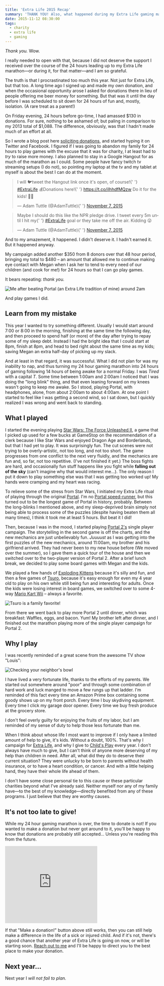```yaml
---
title: 'Extra Life 2015 Recap'
summary: 'THANK YOU! Also, what happened during my Extra Life gaming marathon.'
date: 2015-11-12 08:30:00
tags:
  - charity
  - extra life
  - gaming
---
```


_Thank you._ Wow.

I really needed to open with that, because I did not deserve the support I received over the course of the 24 hours leading up to my Extra Life marathon&mdash;or during it, for that matter&mdash;and I am so grateful.

The truth is that I procrastinated too much this year. Not just for Extra Life, but that too. A long time ago I signed up and made my own donation, and when the occasional opportunity arose I asked for donations there in lieu of people offering me beer money for something. But that was it until the day before I was scheduled to sit down for 24 hours of fun and, mostly, isolation. (A rare treat as a parent!)

On Friday evening, 24 hours before go-time, I had amassed $130 in donations. For sure, nothing to be ashamed of; but paling in comparison to my 2013 total of $1,088. The difference, obviously, was that I hadn't made much of an effort at all.

So I wrote a blog post here [soliciting donations][1], and started hyping it on Twitter and Facebook. I figured if I was going to abandon my family for 24 hours to play games with the excuse that it was for charity, I at least had to _try_ to raise more money. I also planned to stay in a Google Hangout for as much of the marathon as I could. Some people have fancy twitch tv streaming setups (I do not), so pointing my laptop at the tv and my tablet at myself is about the best I can do at the moment.

<blockquote class="twitter-tweet" lang="en">
	<p lang="en" dir="ltr">
		I will 🐦tweet the Hangout link once it&#39;s open, of course!{' '}
		<a href="https://twitter.com/hashtag/ExtraLife?src=hash">#ExtraLife</a>
		&#10;&#10;💰Donations here!{' '}
		<a href="https://t.co/ilhhdfMQzw">https://t.co/ilhhdfMQzw</a>&#10;&#10;Do it
		for the kids! 👶👼
	</p>
	&mdash; Adam Tuttle (@AdamTuttle){' '}
	<a href="https://twitter.com/AdamTuttle/status/663117733807034368">
		November 7, 2015
	</a>
</blockquote>

<blockquote class="twitter-tweet" lang="en">
	<p lang="en" dir="ltr">
		Maybe I should do this like the NPR pledge drive.&#10;&#10;I tweet every 5m
		until I hit my{' '}
		<a href="https://twitter.com/hashtag/ExtraLife?src=hash">#ExtraLife</a> goal
		or they take me off the air.&#10;&#10;Kidding 😜
	</p>
	&mdash; Adam Tuttle (@AdamTuttle){' '}
	<a href="https://twitter.com/AdamTuttle/status/663122737343238145">
		November 7, 2015
	</a>
</blockquote>

And to my amazement, it happened. I didn't deserve it. I hadn't earned it. But it happened anyway.

My campaign added another $350 from 8 donors over that 48 hour period, bringing my total to $480 &ndash; an amount that allowed me to continue making eye contact with Megan when I ask her to tend to every need of our children (and cook for me!) for 24 hours so that I can go play games.

It bears repeating: _thank you._

![Me after beating Portal (an Extra Life tradition of mine) around 2am](/img/2015/posts/2015/the-cake-is-a-lie.png)

And play games I did.

## Learn from my mistake

This year I wanted to try something different. Usually I would start around 7:00 or 8:00 in the morning, finishing at the same time the following day, and then proceed to spend half (or more) of the day after trying to repay some of my sleep debt. Instead I had the bright idea that I could start at 8pm, finish at 8pm, and head to bed right about the same time as my kids; saving Megan an extra half-day of picking up my slack.

And at least in that regard, it was successful. What I did not plan for was my inability to nap, and thus turning my 24 hour gaming marathon into 24 hours of gaming following 14 hours of being awake for a normal Friday. I was _Tired_ with a capital _T_. Some time between 1:00am and 2:00am I noticed that I was doing the "long blink" thing, and that even leaning forward on my knees wasn't going to keep me awake. So I stood, playing Portal, with headphones, alone, from about 2:00am to about 4:00am. At one point I started to feel like I was getting a second wind, so I sat down, but I quickly realized I was wrong and went back to standing.

## What I played

I started the evening playing <a target="_blank" href="https://www.amazon.com/s/ref=as_li_ss_tl?_encoding=UTF8&camp=1789&creative=390957&field-keywords=star%20wars%20force%20unleashed%20ii&linkCode=ur2&rh=n%3A468642%2Ck%3Astar%20wars%20force%20unleashed%20ii&tag=tuttl-20&url=search-alias%3Dvideogames&linkId=FWUI56KFJBDQBRKV">Star Wars: The Force Unleashed II</a>, a game that I picked up used for a few bucks at GameStop on the recommendation of a clerk because I like Star Wars and enjoyed Dragon Age and Borderlands, but that I had yet to play. It was surprisingly fun. The cut scenes were not trying to be overly-artistic, not too long, and not too short. The game progresses from one conflict to the next very fluidly, and the mechanics are fun and, so far, not too repetitive. (I've not finished it yet.) The boss fights are hard, and occasionally fun stuff happens like you fight while **falling out of the sky** (can't imagine why that would interest me...). The only reason I put it down to play something else was that I was getting too worked up! My hands were cramping and my heart was racing.

To relieve some of the stress from Star Wars, I initiated my Extra Life ritual of playing through the original <a target="_blank" href="https://www.amazon.com/s/ref=as_li_ss_tl?_encoding=UTF8&camp=1789&creative=390957&field-keywords=orange%20box&linkCode=ur2&rh=n%3A468642%2Ck%3Aorange%20box&sprefix=orange%20box%2Cvideogames%2C139&tag=tuttl-20&url=search-alias%3Dvideogames&linkId=YQUNEQHFNZRORCRU">Portal</a>. I'm no [Portal speed-runner][2], but this turned out to be the longest game of Portal in history, probably. Between the long-blinks I mentioned above, and my sleep-deprived brain simply not being able to process some of the puzzles (despite having beaten them all many times), I think it took me at least 5 hours. But beat it I did!

Then, because I was in the mood, I started playing <a target="_blank" href="https://www.amazon.com/s/ref=as_li_ss_tl?_encoding=UTF8&camp=1789&creative=390957&field-keywords=portal%202&linkCode=ur2&rh=n%3A468642%2Ck%3Aportal%202&sprefix=portal%202%2Cvideogames%2C128&tag=tuttl-20&url=search-alias%3Dvideogames&linkId=MEY2DSX5JJ63EBGA">Portal 2's</a> single player campaign. The storytelling in the second game is off the charts, and the new mechanics are just unbelievably fun. _Juuuust_ as I was getting into the first puzzles of the new mechanics, around 11:00am, my brother and his girlfriend arrived. They had never been to my new house before (We moved over the summer), so I gave them a quick tour of the house and then we switched over to the two-player version of Portal 2. After a brief lunch break, we decided to play some board games with Megan and the kids.

We played a few hands of <a target="_blank" href="https://www.amazon.com/s/ref=as_li_ss_tl?_encoding=UTF8&camp=1789&creative=390957&field-keywords=exploding%20kittens&linkCode=ur2&rh=n%3A165793011%2Ck%3Aexploding%20kittens&sprefix=exploding%20kittens%2Cvideogames%2C127&tag=tuttl-20&url=search-alias%3Dtoys-and-games&linkId=CERZLY2MKZXETOXE">Exploding Kittens</a> because it's silly and fun, and then a few games of <a rel="nofollow" href="https://www.amazon.com/gp/product/B002SQBB3O/ref=as_li_tl?ie=UTF8&camp=1789&creative=390957&creativeASIN=B002SQBB3O&linkCode=as2&tag=tuttl-20&linkId=AUT2ZMYKS5ZFQ25Y">Tsuro</a>, because it's easy enough for even my 4 year old to play on his own while still being fun and interesting for adults. Once the kids were losing interest in board games, we switched over to some 4-way <a target="_blank" href="https://www.amazon.com/s/ref=as_li_ss_tl?_encoding=UTF8&camp=1789&creative=390957&field-keywords=mario%20kart%20wii&linkCode=ur2&sprefix=mario%20kart%20wii%2Ctoys-and-games%2C127&tag=tuttl-20&url=search-alias%3Dvideogames&linkId=7EBAYYB5SK7O6VNE">Mario Kart Wii</a> &ndash; always a favorite.

![Tsuro is a family favorite!](/img/2015/posts/2015/tsuro.jpg)

From there we went back to play more Portal 2 until dinner, which was breakfast: Waffles, eggs, and bacon. Yum! My brother left after dinner, and I finished out the marathon playing more of the single player campaign for Portal 2.

## Why I play

I was recently reminded of a great scene from the awesome TV show "Louis":

![Checking your neighbor's bowl](/img/2015/posts/2015/parenting.jpg)

I have lived a very fortunate life, thanks to the efforts of my parents. We started out somewhere around "poor" and through some combination of hard work and luck manged to move a few rungs up that ladder. I'm reminded of this fact every time an Amazon Prime box containing some goody shows up on my front porch. Every time I buy skydiving equipment. Every time I click my garage door opener. Every time we buy fresh produce at the grocery store.

I don't feel overly guilty for enjoying the fruits of my labor, but I am reminded of my sense of duty to help those less fortunate than me.

When I think about whose life I most want to improve if I only have a limited amount of help to give, it's kids. Without a doubt, 100%. That's why I campaign for [Extra Life][3], and why I give to [Child's Play][4] every year. I don't always have much to give, but I can't think of anyone more deserving of my help than children in need. After all, what did they do to deserve their current situation? They were unlucky to be born to parents without health insurance, or to have a heart condition, or cancer. And with a little helping hand, they have their whole life ahead of them.

I don't have some close personal tie to this cause or these particular charities beyond what I've already said. Neither myself nor any of my family have&mdash;to the best of my knowledge&mdash;directly benefited from any of these programs. I just believe that they are worthy causes.

## It's not too late to give!

While my 24 hour gaming marathon is over, the time to donate is not! If you wanted to make a donation but never got around to it, you'll be happy to know that donations are probably still accepted... Unless you're reading this from the future.

<iframe
	src="https://www.extra-life.org/index.cfm?fuseaction=widgets.300x250thermo&participantID=148892"
	width="302"
	height="252"
	frameborder="0"
	scrolling="no"
>
	<a href="https://www.extra-life.org/index.cfm?fuseaction=donorDrive.participant&participantID=148892">
		Make a Donation!
	</a>
</iframe>

If that "Make a donation!" button above still works, then you can still help make a difference in the life of a sick or injured child. And if it's not, there's a good chance that another year of Extra Life is going on now, or will be starting soon. [Reach out to me][5] and I'll be happy to direct you to the best place to make your donation.

## Next year...

Next year I _will not fail to plan._

<img src="https://ir-na.amazon-adsystem.com/e/ir?t=tuttl-20&l=ur2&o=1" width="1" height="1" border="0" alt="" style="border:none !important; margin:0px !important;" /><script async src="//platform.twitter.com/widgets.js" charset="utf-8"></script>

[1]: https://adamtuttle.codes/extra-life-2015/
[2]: https://www.youtube.com/results?q=portal+speedrun
[3]: http://extra-life.org/
[4]: https://childsplaycharity.org/
[5]: https://twitter.com/adamtuttle
